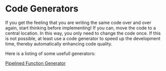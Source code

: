# Code Generators

If you get the feeling that you are writing the same code over and over again, start thinking before implementing! If you can, move the code to a central location. In this way, you only need to change the code once. If this is not possible, at least use a code generator to speed up the development time, thereby automatically enhancing code quality.

Here is a listing of some usefull generators:

[Pipelined Function Generator](http://dickdral.blogspot.de/2016/05/a-generator-for-pipelined-functions.html)
